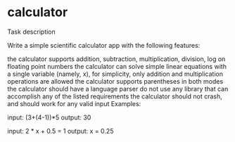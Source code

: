# calculator

Task description

Write a simple scientific calculator app with the following features:

the calculator supports addition, subtraction, multiplication, division, log on floating point numbers
the calculator can solve simple linear equations with a single variable (namely, x), for simplicity, only addition and multiplication operations are allowed
the calculator supports parentheses in both modes
the calculator should have a language parser
do not use any library that can accomplish any of the listed requirements
the calculator should not crash, and should work for any valid input
Examples:

input: (3+(4-1))*5
output: 30

input: 2 * x + 0.5 = 1
output: x = 0.25

